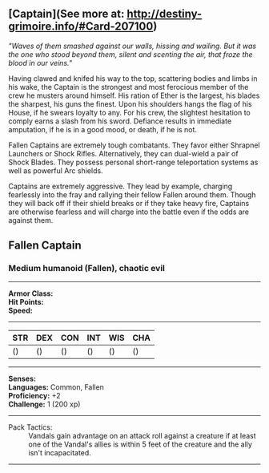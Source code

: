 ## [Captain](See more at: http://destiny-grimoire.info/#Card-207100)
_"Waves of them smashed against our walls, hissing and wailing. But it was the one who stood beyond them, silent and scenting the air, that froze the blood in our veins."_

Having clawed and knifed his way to the top, scattering bodies and limbs in his wake, the Captain is the strongest and most ferocious member of the crew he musters around himself. His ration of Ether is the largest, his blades the sharpest, his guns the finest. Upon his shoulders hangs the flag of his House, if he swears loyalty to any. For his crew, the slightest hesitation to comply earns a slash from his sword. Defiance results in immediate amputation, if he is in a good mood, or death, if he is not.

Fallen Captains are extremely tough combatants. They favor either Shrapnel Launchers or Shock Rifles. Alternatively, they can dual-wield a pair of Shock Blades. They possess personal short-range teleportation systems as well as powerful Arc shields.

Captains are extremely aggressive. They lead by example, charging fearlessly into the fray and rallying their fellow Fallen around them. Though they will back off if their shield breaks or if they take heavy fire, Captains are otherwise fearless and will charge into the battle even if the odds are against them.


## Fallen Captain

### Medium humanoid (Fallen), chaotic evil

---

**Armor Class:** <br>
**Hit Points:**  <br>
**Speed:**       <br>

---

STR|DEX|CON|INT|WIS|CHA
---|---|---|---|---|---
()|()|()|()|()|()

---

**Senses:**      <br>
**Languages:** Common, Fallen <br>
**Proficiency:** +2 <br>
**Challenge:** 1 (200 xp)

---

<dl>
  <dt></dt><dd></dd>
  <dt>Pack Tactics:</dt>
  <dd>Vandals gain advantage on an attack roll against a creature if at least one of the Vandal's allies is within 5 feet of the creature and the ally isn't incapacitated.</dd>
</dl>

---

<dl>
  <dt></dt><dd></dd>
  <dt></dt><dd></dd>
  <dt></dt><dd></dd>
  <dt></dt><dd></dd>
  <dt></dt><dd></dd>
</dl>


